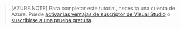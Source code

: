 
> [AZURE.NOTE]
> Para completar este tutorial, necesita una cuenta de Azure. Puede <a href="/pricing/member-offers/msdn-benefits-details/" target="_blank">activar las ventajas de suscriptor de Visual Studio</a> o <a href="/pricing/free-trial/" target="_blank">suscribirse a una prueba gratuita</a>.
